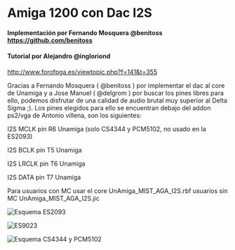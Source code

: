 # Amiga 1200 con Dac I2S

#### Implementación por Fernando Mosquera @benitoss https://github.com/benitoss
#### Tutorial por Alejandro @ingloriond
http://www.forofpga.es/viewtopic.php?f=141&t=355

Gracias a Fernando Mosquera ( @benitoss ) por implementar el dac al core de Unamiga y a Jose Manuel ( @delgrom ) por buscar los pines libres para ello, podemos disfrutar de una calidad de audio brutal muy superior al Delta Sigma ;). Los pines elegidos para ello se encuentran debajo del addon ps2/vga de Antonio villena, son los siguientes:

I2S MCLK pin R6 Unamiga (solo CS4344 y PCM5102, no usado en la ES2093)

I2S BCLK pin T5 Unamiga

I2S LRCLK pin T6 Unamiga

I2S DATA pin T7 Unamiga

Para usuarios con MC usar el core UnAmiga_MIST_AGA_I2S.rbf usuarios sin MC UnAmiga_MIST_AGA_I2S.jic

![Esquema ES2093](https://user-images.githubusercontent.com/31018768/83967558-08537e00-a8c3-11ea-829a-a84d1da4b66b.jpg)

![ES9023](https://user-images.githubusercontent.com/31018768/83967489-3dab9c00-a8c2-11ea-864e-163e48195298.jpg)

![Esquema CS4344 y PCM5102](https://user-images.githubusercontent.com/31018768/83967494-55832000-a8c2-11ea-8d66-49dc219cf3b8.jpg)
